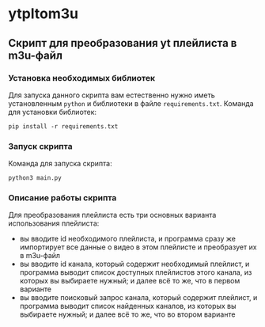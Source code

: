 # ytpltom3u

## Скрипт для преобразования yt плейлиста в m3u-файл

### Установка необходимых библиотек

Для запуска данного скрипта вам естественно нужно иметь установленным `python` и библиотеки в файле `requirements.txt`. Команда для установки библиотек:
```
pip install -r requirements.txt
```

### Запуск скрипта

Команда для запуска скрипта:
```
python3 main.py
```

### Описание работы скрипта

Для преобразования плейлиста есть три основных варианта использования плейлиста:

* вы вводите id необходимого плейлиста, и программа сразу же импортирует все данные о видео в этом плейлисте и преобразует их в m3u-файл
* вы вводите id канала, который содержит необходимый плейлист, и программа выводит список доступных плейлистов этого канала, из которых вы выбираете нужный; и далее всё то же, что в первом варианте
* вы вводите поисковый запрос канала, который содержит плейлист, и программа выводит список найденных каналов, из которых вы выбираете нужный; и далее всё то же, что во втором варианте